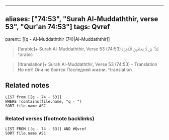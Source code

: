 
---
aliases: ["74:53", "Surah Al-Muddaththir, verse 53", "Qur'an 74:53"]
tags: Qvref
---

parent:: [[q - Al-Muddaththir (74)|Al-Muddaththir]]

> [!arabic]+ Surah Al-Muddaththir, Verse 53 (74:53)
> <span class="quran-arabic">كَلَّا ۖ بَل لَّا يَخَافُونَ ٱلْـَٔاخِرَةَ</span>
^arabic

> [!translation]+ Surah Al-Muddaththir, Verse 53 (74:53) - Translation
> Но нет! Они не боятся Последней жизни.
^translation



## Related notes
```dataview
LIST from [[q - 74 - 53]]
WHERE !contains(file.name, "q - ")
SORT file.name ASC
```

### Related verses (footnote backlinks)
```dataview
LIST FROM [[q - 74 - 53]] AND #Qvref
SORT file.name ASC
```

